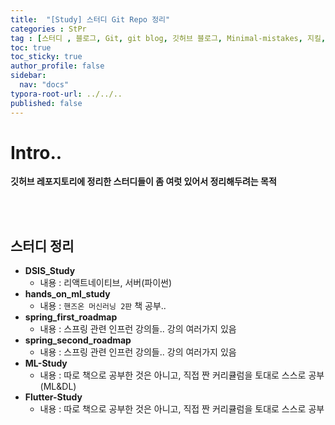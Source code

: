 ```yaml
---
title:  "[Study] 스터디 Git Repo 정리"
categories : StPr
tag : [스터디 , 블로그, Git, git blog, 깃허브 블로그, Minimal-mistakes, 지킬, jekyll]
toc: true
toc_sticky: true
author_profile: false
sidebar:
  nav: "docs"
typora-root-url: ../../..
published: false
---
```




# Intro..

**깃허브 레포지토리에 정리한 스터디들이 좀 여럿 있어서 정리해두려는 목적**

<br><br>

## 스터디 정리

* **DSIS_Study**
  * 내용 : 리액트네이티브, 서버(파이썬)
* **hands_on_ml_study**
  * 내용 : `핸즈온 머신러닝 2판` 책 공부..
* **spring_first_roadmap**
  * 내용 : 스프링 관련 인프런 강의들.. 강의 여러가지 있음
* **spring_second_roadmap**
  * 내용 : 스프링 관련 인프런 강의들.. 강의 여러가지 있음
* **ML-Study**
  * 내용 : 따로 책으로 공부한 것은 아니고, 직접 짠 커리큘럼을 토대로 스스로 공부(ML&DL)
* **Flutter-Study**
  * 내용 : 따로 책으로 공부한 것은 아니고, 직접 짠 커리큘럼을 토대로 스스로 공부
